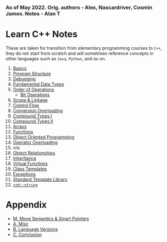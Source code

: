 ### $\textrm{As of May 2022. Orig. authors - Alex, Nascardriver, Cosmin James. Notes - Alan T}$
# Learn C++ Notes
These are taken for transition from elementary programming courses to `C++`, they do not start from scratch and will sometimes reference concepts in other languages such as `Java`, `Python`, and so on.
1. [Basics](Learn_CPP_1_Basics.md)
2. [Program Structure]()
3. [Debugging]()
4. [Fundamental Data Types]()
5. [Order of Operations]()
   - [Bit Operations]()
6. [Scope & Linkage]()
7. [Control Flow]()
8. [Conversion Overloading]()
9. [Compound Types I]()
10. [Compound Types II]()
11. [Arrays]()
12. [Functions]()
13. [Object Oriented Programming]()
14. [Operator Overloading]()
15. n/a
16. [Object Relationships]()
17. [Inheritance]()
18. [Virtual Functions]()
19. [Class Templates]()
20. [Exceptions]()
22. [Standard Template Library]()
23. [`std::string`]()

# Appendix
- [M. Move Semantics & Smart Pointers]()
- [A. Misc]()
- [B. Language Versions]()
- [C. Conclusion]()
